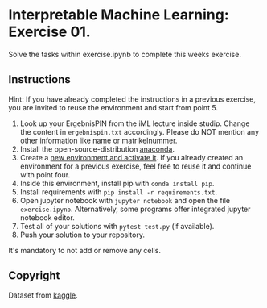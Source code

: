 # Interpretable Machine Learning: Exercise 01.

Solve the tasks within exercise.ipynb to complete this weeks exercise.


## Instructions

Hint: If you have already completed the instructions in a previous exercise, you are invited to
reuse the environment and start from point 5.

1. Look up your ErgebnisPIN from the iML lecture inside studip. Change the content in
   `ergebnispin.txt` accordingly. Please do NOT mention any other information like name or matrikelnummer.
2. Install the open-source-distribution [anaconda](https://www.anaconda.com/products/individual).
3. Create a [new environment and activate
  it](https://conda.io/projects/conda/en/latest/user-guide/tasks/manage-environments.html). If you
   already created an environment for a previous exercise, feel free to reuse it and continue with
   point four.
4. Inside this environment, install pip with `conda install pip`.
5. Install requirements with `pip install -r requirements.txt`.
6. Open jupyter notebook with `jupyter notebook` and open the file `exercise.ipynb`. Alternatively,
  some programs offer integrated jupyter notebook editor.
7. Test all of your solutions with `pytest test.py` (if available).
8. Push your solution to your repository.

It's mandatory to not add or remove any cells.

## Copyright

Dataset from [kaggle](https://www.kaggle.com/jmcaro/wheat-seedsuci).
